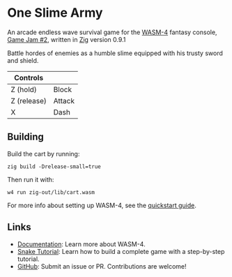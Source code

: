 # One Slime Army

An arcade endless wave survival game for the [WASM-4](https://wasm4.org) fantasy console,
[Game Jam #2](https://itch.io/jam/wasm4-v2), written in [Zig](https://ziglang.org/) version 0.9.1

Battle hordes of enemies as a humble slime equipped with his trusty sword and shield.

| Controls    |        |
| ----------- | ------ |
| Z (hold)    | Block  |
| Z (release) | Attack |
| X           | Dash   |

## Building

Build the cart by running:

```shell
zig build -Drelease-small=true
```

Then run it with:

```shell
w4 run zig-out/lib/cart.wasm
```

For more info about setting up WASM-4, see the [quickstart guide](https://wasm4.org/docs/getting-started/setup?code-lang=zig#quickstart).

## Links

- [Documentation](https://wasm4.org/docs): Learn more about WASM-4.
- [Snake Tutorial](https://wasm4.org/docs/tutorials/snake/goal): Learn how to build a complete game
  with a step-by-step tutorial.
- [GitHub](https://github.com/aduros/wasm4): Submit an issue or PR. Contributions are welcome!

